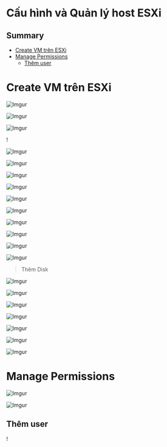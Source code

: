 <h1> Cấu hình và Quản lý host ESXi</h1>

<h2>Summary</h2>

- [Create VM trên ESXi](#create-vm-trên-esxi)
- [Manage Permissions](#manage-permissions)
  - [Thêm user](#thêm-user)


# Create VM trên ESXi


![Imgur](https://i.imgur.com/jFrabXM.png)

![Imgur](https://i.imgur.com/bKedKCA.png)

![Imgur](https://i.imgur.com/3zWdsDa.png)

!

![Imgur](https://i.imgur.com/MegUq0W.png)

![Imgur](https://i.imgur.com/PJ6n1GB.png)

![Imgur](https://i.imgur.com/dxqpSat.png)

![Imgur](https://i.imgur.com/J48XuWW.png)

![Imgur](https://i.imgur.com/9oNIaeU.png)

![Imgur](https://i.imgur.com/FGMGt6D.png)

![Imgur](https://i.imgur.com/hHnEd4A.png)

![Imgur](https://i.imgur.com/4EsrWUm.png)

![Imgur](https://i.imgur.com/wB6uZ0R.png)

![Imgur](https://i.imgur.com/ywa2PHc.png)


> Thêm Disk

![Imgur](https://i.imgur.com/zcVRbKM.png)

![Imgur](https://i.imgur.com/HL7YHpj.png)

![Imgur](https://i.imgur.com/NwQgJb5.png)

![Imgur](https://i.imgur.com/OCwQAcy.png)

![Imgur](https://i.imgur.com/bNO6tA0.png)

![Imgur](https://i.imgur.com/N7AFUGw.png)

![Imgur](https://i.imgur.com/r9q9VS6.png)



# Manage Permissions

![Imgur](https://i.imgur.com/hstwwWs.png)

![Imgur](https://i.imgur.com/5NECY8V.png)

## Thêm user

!